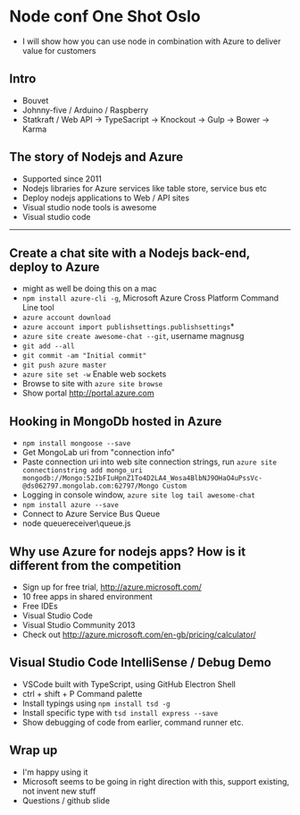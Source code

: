 Node conf One Shot Oslo
=======================
* I will show how you can use node in combination with Azure to deliver value for customers

Intro
-----
* Bouvet
* Johnny-five / Arduino / Raspberry
* Statkraft / Web API -> TypeSacript -> Knockout -> Gulp -> Bower -> Karma

The story of Nodejs and Azure
-----------------------------
* Supported since 2011
* Nodejs libraries for Azure services like table store, service bus etc
* Deploy nodejs applications to Web / API sites
* Visual studio node tools is awesome
* Visual studio code
-----------------------------
Create a chat site with a Nodejs back-end, deploy to Azure
----------------------------------------------------------
* might as well be doing this on a mac
* `npm install azure-cli -g`, Microsoft Azure Cross Platform Command Line tool
* `azure account download`
* `azure account import publishsettings.publishsettings`* 
* `azure site create awesome-chat --git`, username magnusg
* `git add --all`
* `git commit -am "Initial commit"`
* `git push azure master`
* `azure site set -w` Enable web sockets
* Browse to site with `azure site browse`
* Show portal http://portal.azure.com

Hooking in MongoDb hosted in Azure
----------------------------------
* `npm install mongoose --save`
* Get MongoLab uri from "connection info"
* Paste connection uri into web site connection strings, run `azure site connectionstring add mongo_uri mongodb://Mongo:52IbFIuHpnZ1To4D2LA4_Wosa4BlbNJ9OHaO4uPssVc-@ds062797.mongolab.com:62797/Mongo Custom`
* Logging in console window, `azure site log tail awesome-chat`
* `npm install azure --save`
* Connect to Azure Service Bus Queue
* node queuereceiver\queue.js

Why use Azure for nodejs apps? How is it different from the competition
-----------------------------------------------------------------------
* Sign up for free trial, http://azure.microsoft.com/
* 10 free apps in shared environment
* Free IDEs
* Visual Studio Code
* Visual Studio Community 2013
* Check out http://azure.microsoft.com/en-gb/pricing/calculator/


Visual Studio Code IntelliSense / Debug Demo
--------------------------------------------
* VSCode built with TypeScript, using GitHub Electron Shell
* ctrl + shift + P Command palette 
* Install typings using `npm install tsd -g`
* Install specific type with `tsd install express --save`
* Show debugging of code from earlier, command runner etc.

Wrap up
-------
* I'm happy using it
* Microsoft seems to be going in right direction with this, support existing, not invent new stuff
* Questions / github slide